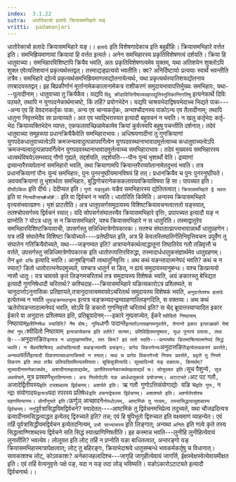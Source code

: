 ```yaml
---
index:  3.1.22
sutra:  धातोरेकाचो हलादेः क्रियासमभिहारे यङ्
vritti:  padamanjari
---
```


धातोरेकाचो हलादेः क्रियासमभिहारे यङ्।। `हलादेः` इति विशेषणादेकाच इति बहुव्रीहिः। क्रियासमभिहारे वर्त्तत इति। समभिह्रियमाणायां क्रियायां हि वर्त्तत इत्यर्तः। अनेन समभिहारस्य प्रकृतिविशेषणत्वं दर्शयति। क्रिया हि धातुवाच्या। समभिहारविशिष्टापि क्रियैव भवति, अतः प्रकृतिविशेषणत्वमेव युक्तम्, यथा अतिशयेन शुक्लोऽपि शुक्ल एवेत्यतिशयानं प्रकृत्यर्थस्तद्वत्। तस्माद्यङ्प्रत्ययो भवतीति। क्व? अनिर्दिष्टार्याः प्रत्ययाः स्वार्थे भवन्तीति तत्रैव। समभिहारे द्योत्ये प्रकृत्यर्थसमभिह्रियमाणत्वद्योतनायेत्यर्थः, यथा प्रकृत्यर्थस्यातिशयद्योतनाय तरबादयस्तद्वत्। इह बिप्रकीर्णानं मूर्त्तानामेककालानामेकत्र राशीकरणं समुदायभावापत्तिर्मुख्यः समभिहारः, यथा---पूलादीनाम्। धातुवाच्या तु क्रियैकैव। यद्यपि `दिवु क्रीडाविजिगीषाव्यवहारद्युतिस्तुतिकान्तिगतिषु` इत्यनेकार्थे दिविः पठ्यते, तथापि न युगपदनेकार्थमाचष्टे, किं तर्हि? प्रयोगभेदेन। यद्यपि चाश्रयभेदाद्विषयभेदाच्च भिद्यते पाकः----अन्य एव हि देवदत्तकर्तृकः पाकः, अन्य एव चान्यकर्तृकः, अन्यश्चौदनस्य पाकोऽन्य एव तैलादीनाम्; तथापि धातुना निवृत्तभेदैव सा प्रत्याय्यते। अत एव भवद्भिरास्यत इत्यादौ बहुवचनं न भवति। न खलु कर्तृभेदः कर्तृ-भेदः क्रियाव्यक्तिभेदेन व्याप्तः, एकफलावच्छिन्नामेकामेव क्रियां कुर्वत्स्वपि बहुषु पचन्तीति दर्शनात्। तदेवं धातुवाच्या समूहरूपा प्रधानक्रियैकैवेति समभिहाराभावः। अधिश्रयणादीनां तु गुणक्रियाणां युगपदेकधातुवाच्यत्वेऽपि क्रमजन्यत्वादुत्पन्नापवर्गित्वेन युगपदवस्थानाभावादमूर्त्तत्वाच्च कधातुवाच्यत्वेऽपि क्रमजन्यत्वादुत्पन्नापवर्गित्वेन युगपदवस्थानाभावादमूर्त्तत्वाच्च समभिहाराभावः। तदेवं मुख्यस्य समभिहारस्य धात्वर्थविषयेऽसम्भवाद् गौणो गृह्यते, तद्दर्शयति, तद्दर्शयति---पौनः पुन्यं भृशार्थो वेति। द्रव्याणां द्रव्यान्तरैरव्यपेतानां समभिहारो भवति, तथा क्रियाणामपि क्रियान्तरैरव्यपेतानामेतदुभयं भवति। तत्र प्रधानक्रियाणां पौनः युन्यं समभिहारः, पुनः पुनरनुष्ठीयमानविषयं हि तत्। प्रधानक्रियैव च पुनः पुनरनुष्ठीयते। अवयवक्रियाणां तु भृशार्थता समभिहारः, बुद्धिगोचरानेकसकलावयवक्रियाविषया हि सा। पापच्यत इति। `दीर्घोऽकितः` इति दीर्घः। देदीप्यत इति। `गुणो यङ्लुकोः` यङैव समभिहारस्य द्योतितत्वात्। `क्रियासमभिहारे द्वे भवतः ` इति वा `नित्यवीप्सय#ओ#ः` इति वा द्विर्वचनं न भवति। धातोरिति किमिति। अन्यस्य क्रियासमभिहारे वृत्त्यसंभवात्प्रश्नः। भृशं प्राटतीति। अत्र धातूपसर्गसमुदायस्य विशिष्टक्रियावचनत्वात्ततो यङ्स्यात्, ततश्चोपसर्गस्य द्विर्वचनं स्यात्। यदि सोपसर्गसंघातस्यैव क्रियासमभिहारे वृत्तिः, प्रपापच्यत इत्यादौ यङ् न प्राप्नोति ? योऽत्र धातुः स न क्रियासमभिहारे, यश्च क्रियासमभिहारे न स धातुरिति। तस्माद्वातुरेव समभिहारविशिष्टक्रियावाची, उपसर्गस्तु सन्निधिमात्रेणोपकारकः। ततश्च संघातात्प्राप्त्यभावान्नार्थो धातुग्रहणेन। यत्र तर्हि संघातेनैव विशिष्टा क्रियोच्यते----प्रतेष्ठीयत इति, अत्र हि केवलस्तिष्ठतिर्गतिनिवृत्तिवचनः प्रपूर्वेण तु संघातेन गतिक्रियैवोच्यते, यथा---जङ्गम्यत इति? अत्राप्यनेकार्थत्वाद्धातूनां तिष्ठतिरेव गतौ तन्निवृत्तौ च वर्त्तते, उपसर्गस्तु सन्निधिमात्रेणोपकारक इति धातोरुत्पत्तिरविरुद्धा, तस्मादार्धधातुकसंज्ञार्थमेव धातुग्रहणम्। तेन `ब्रुवो वचिः` इत्यादि भवति। आनुषङ्गिकी त्वथातुनिवृत्तिः।
अथ कथं यङन्तादात्मनेपदं भवति? कथं च न स्यात्? ङितो धातोरात्भनेपदमुच्यते, यश्चात्र धातुर्न स ङित्, न ह्ययं समुदायस्यानुबन्धः। यश्च ङित्प्रत्ययो नासौ धातुः। यत्र चावयवे कृतं लिङ्गमचरितार्थ तत्र समुदायस्य विशेषकं भवति, अयं ङकारस्तु बेभिद्यत इत्यादौ गुणनिषेधादौ चरितार्थः? कश्चिदाह---क्रियासमभिहारे यङित्यकारोऽत्र प्रश्लिष्यते, स चानुदात्तोऽनुनासिकः प्रतिज्ञायते,तत्रानुदात्तत्वमवयवेऽचरितार्थ समुदायस्य विशेषकं भवति, `अनुदात्तेतश्च हलादेः` इत्येतच्च न भवति `जुचङ्क्रम्यदन्द्रम्य` इत्यत्र चङ्क्रम्यदन्द्रम्यग्रहणाल्लिङ्गदिति, स वक्तव्यः। अथ कथं ऋतेरोयङन्तादात्मनेपदं भवति, सोऽपि हि ङकारो गुणनिवृत्तौ चरितार्थ इति? स चेद् ब्रूयात्तस्याप्यादित इकार ईकारे वा अनुदात्तः प्रश्लिष्यत इति, प्रतिब्रूयादेनम्---इकारे नुम्प्रसज्येत, ईकरे `श्वीदितो निष्ठायाम्` निष्ठायाम्` इतीण्निषेधः स्यादिति? नैष दोषः; नुम्विधौ `गौः पादान्ते` इत्यतोऽन्तग्रहणमनुवर्तते, तेनान्ते इकार इत्सञ्ज्ञको येषां तेषां नुम्। `श्वीदितो निष्ठायाम्` इत्यत्राप्येकाच इति वर्तते? सत्यम; प्रतिविहितमायुष्मता, मुधा पुनरयं प्रयासः, तथा हि---`अनुदात्तङितः` इत्यत्र न धातुग्रहणमस्ति, ततः किम? इदं ततो भवति---प्रत्ययमेव ङितमाश्रित्यात्मनेपदं सिद्धं भवति। न चैवमशिश्रियद् अवोचदित्यादौ चङङ्भ्यामपि प्रसङ्गः; प्रागेव विकरणेभ्यः `अनुदात्तङितः` इत्येतत्प्रकरणं प्रवर्त्तते; अन्यथा `वर्तते` इत्यादौ विकरणव्यवधानान्नियमो न स्यात्। यथा च प्रागेव विकरणेभ्यो नियमः प्रवर्त्तते, प्रवृत्ते तु नियमे विकरण इति तथा तत्रैव प्रतिपादितमित्यलमियता।
सूचिसूत्रीत्यादि। सूच्यादिभ्यो यङ् वक्तव्यः, किमर्थम्? सूच्यादीनामनेकाजर्थम्, अशादीनामहलाद्यर्थम्, ऊर्णोतेस्त्वनेकाजर्थमहलाद्यर्थं च। सोसूच्यत इति। `सूच पैशुन्ये`, सूत्र अवमोचने`, मूत्र प्रस्रवणे` चुरादिण्यन्ताः। अत्र णिलोपोऽपि यङ आर्धधातुकत्वे प्रयोजनम्। अटाट्यते। `अट पट गतौ`, `अजादेर्द्वितीयस्य`इति ट्यशब्दस्य द्विर्वचनम्। अशर्यते इति। `ऋ गतौ` `गुणोऽत्तिसंयोगाद्योः` `यङि च` इति गुणः, ` न न्द्राः संयोगादयः` इत्यत्र `यदा रपरस्य प्रतिषेधः` इति वचनाद्रेफस्य द्विर्वचनम्। अशाश्यते इति। अश्नोतेरशेश्च ग्रहणमित्यागमः। प्रोर्णोनूयते इति। `ऊर्णुञ् आच्छादने` नोपधोऽयम्, आष्टमिकं तु णत्वम्, तस्यासिद्धत्वान्नुशब्दस्य द्विर्वचनम्। ननु `पूर्वत्रासिद्धयिमद्विर्वचने? स्यादेतत्----आष्टमिकं तु द्विर्वचनमभिप्रेत्य तदुच्यते, यथा चौजढदित्यत्र ढत्वादीनामसिद्धत्वाद्धत इत्येतद् द्विरुच्यते इति? तन्न; एवं हि षुपिभूतो द्विरुच्यत इति वक्ष्यमाणं व्याहन्येत। एवं तर्हि पूर्वत्रासिद्धीयमद्विर्वचन इत्येतदनित्यम्, `उभौ साभ्यासस्य` इति लिङ्गात्; अन्यथा `अनितेः` इति णत्वे कृते तस्य सिद्धत्वाण्णिशब्दस्य द्विर्वचने सति सिद्धं स्यात्प्राणिणिषतीति। इह कस्मान्न भवति---लुनीहि लुनीहित्येवायं लुनातीति? भवत्येव। लोलूयत इति लोट् तर्हि न प्रप्नोति यङा बाधितत्वात्, अन्तरङ्गो यङ् क्रियासमभिहारमात्रापेक्षत्वात्; लोट् तु बहिरङ्गः, क्रियाभेदाश्रये धातुसम्बन्धे भावकर्मकर्तृषु च विधानात्। सावकाशश्च लोट्, कोऽवकाशः? अनेकाजहलादिश्च---जागृहि जागृहीत्येवायं जागर्त्ति, ईक्षस्वेक्षस्वेत्येवायमीक्षत इति। एवं तर्हि वेत्यनुवृत्तेः पक्षे पङ्, यदा न यङ् तदा लोड् भविष्यति। यङोऽकारोऽटाट्यते इत्यादौ द्विर्वचनार्थः।।
